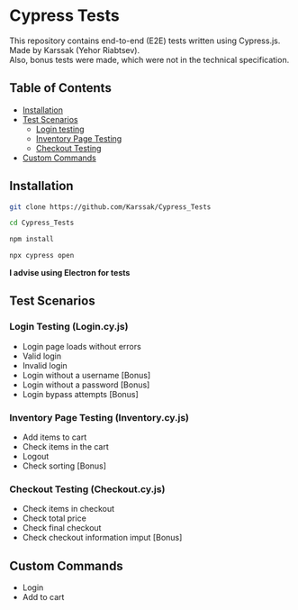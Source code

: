 # Cypress Tests

This repository contains end-to-end (E2E) tests written using Cypress.js. Made by Karssak (Yehor Riabtsev). </br>
Also, bonus tests were made, which were not in the technical specification. </br>


## Table of Contents

- [Installation](#installation)
- [Test Scenarios](#test-scenarios)
  - [Login testing](#login-testing)
  - [Inventory Page Testing](#inventory-page-testing)
  - [Checkout Testing](#checkout-testing)
- [Custom Commands](#custom-commands)

## Installation

```bash
git clone https://github.com/Karssak/Cypress_Tests

cd Cypress_Tests

npm install

npx cypress open
```

**I advise using Electron for tests**

## Test Scenarios

### Login Testing (Login.cy.js)

- Login page loads without errors
- Valid login
- Invalid login
- Login without a username [Bonus]
- Login without a password [Bonus]
- Login bypass attempts [Bonus]

### Inventory Page Testing (Inventory.cy.js)

- Add items to cart
- Check items in the cart
- Logout
- Check sorting [Bonus]

### Checkout Testing (Checkout.cy.js)

- Check items in checkout
- Check total price
- Check final checkout
- Check checkout information imput [Bonus]

## Custom Commands

- Login
- Add to cart
